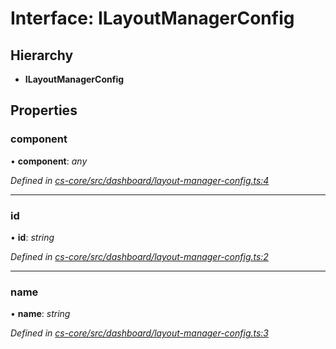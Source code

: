 # Interface: ILayoutManagerConfig

## Hierarchy

* **ILayoutManagerConfig**

## Properties

###  component

• **component**: *any*

*Defined in [cs-core/src/dashboard/layout-manager-config.ts:4](https://github.com/RichardHovenkamp/csnext/blob/40018c3a/packages/cs-core/src/dashboard/layout-manager-config.ts#L4)*

___

###  id

• **id**: *string*

*Defined in [cs-core/src/dashboard/layout-manager-config.ts:2](https://github.com/RichardHovenkamp/csnext/blob/40018c3a/packages/cs-core/src/dashboard/layout-manager-config.ts#L2)*

___

###  name

• **name**: *string*

*Defined in [cs-core/src/dashboard/layout-manager-config.ts:3](https://github.com/RichardHovenkamp/csnext/blob/40018c3a/packages/cs-core/src/dashboard/layout-manager-config.ts#L3)*
